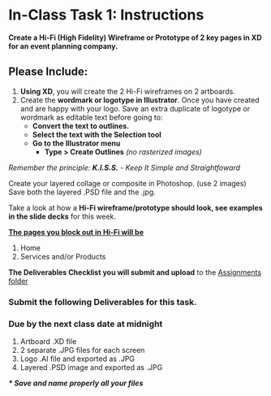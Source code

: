# In-Class Task 1: Instructions
**Create a Hi-Fi (High Fidelity) Wireframe or Prototype of 2 key pages in XD for an event planning company.**

## Please Include:
1. **Using XD**, you will create the 2 Hi-Fi wireframes on 2 artboards.
2. Create the **wordmark or logotype in Illustrator**. Once you have created and are happy with your logo. Save an extra duplicate of logotype or wordmark as editable text before going to:
	- **Convert the text to outlines.**
	- **Select the text with the Selection tool**
	- **Go to the Illustrator menu**
		* **Type > Create Outlines**
	*(no rasterized images)*

*Remember the principle: __K.I.S.S.__ - Keep It Simple and Straightfoward*

Create your layered collage or composite in Photoshop. (use 2 images)
Save both the layered .PSD file and the .jpg.

Take a look at how a **Hi-Fi wireframe/prototype should look, see examples in the slide decks** for this week.

**<ins>The pages you block out in Hi-Fi will be</ins>**
1. Home
2. Services and/or Products

**The Deliverables Checklist you will submit and upload** to the <ins>Assignments folder</ins>

### Submit the following Deliverables for this task.
### Due by the next class date at midnight
1. Artboard .XD file
2. 2 separate .JPG files for each screen
3. Logo .AI file and exported as .JPG
4. Layered .PSD image and exported as .JPG

___* Save and name properly all your files___